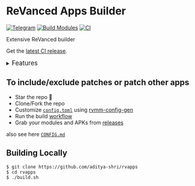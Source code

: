 # ReVanced Apps Builder
[![Telegram](https://img.shields.io/badge/Telegram-2CA5E0?style=for-the-badge&logo=telegram&logoColor=white)](https://t.me/revanced_apks_web)
[![Build Modules](https://github.com/aditya-shri/rvapps/actions/workflows/build.yml/badge.svg)](https://github.com/revanced-apks/build-apps/actions/workflows/build.yml)
[![CI](https://github.com/aditya-shri/rvapps/actions/workflows/ci.yml/badge.svg?event=schedule)](https://github.com/aditya-shri/rvapps/actions/workflows/ci.yml)

Extensive ReVanced builder  

Get the [latest CI release](https://github.com/aditya-shri/rvapps/releases).

<details><summary><big>Features</big></summary>
<ul>
 <li>Support all present and future ReVanced and <a href="https://github.com/inotia00/revanced-patches">ReVanced Extended</a> apps</li>
 <li> Updated daily with the latest versions of apps and patches</li>
 <li> Optimize APKs and modules for size</li>
 <li> Modules</li>
    <ul>
     <li> recompile invalidated odex for faster usage</li>
     <li> do not break safetynet or trigger root detections</li>
     <li> handle installation of the correct version of the stock app and all that</li>
    </ul>
</ul>
Note that the <a href="../../actions/workflows/ci.yml">CI workflow</a> is scheduled to build the modules and APKs everyday using GitHub Actions if there is a change in ReVanced patches. You may want to disable it.
</details>

## To include/exclude patches or patch other apps

 * Star the repo :eyes:
 * Clone/Fork the repo
 * Customize [`config.toml`](./config.toml) using [rvmm-config-gen](https://j-hc.github.io/rvmm-config-gen/)
 * Run the build [workflow](../../actions/workflows/build.yml)
 * Grab your modules and APKs from [releases](../../releases)

also see here [`CONFIG.md`](./CONFIG.md)

## Building Locally

```console
$ git clone https://github.com/aditya-shri/rvapps
$ cd rvapps
$ ./build.sh
```

